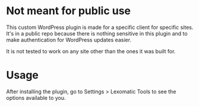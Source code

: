 # Not meant for public use
This custom WordPress plugin is made for a specific client for specific sites.  It's in a public repo because there is nothing sensitive in this plugin and to make authentication for WordPress updates easier.

It is not tested to work on any site other than the ones it was built for.

# Usage
After installing the plugin, go to Settings > Lexomatic Tools to see the options available to you.
